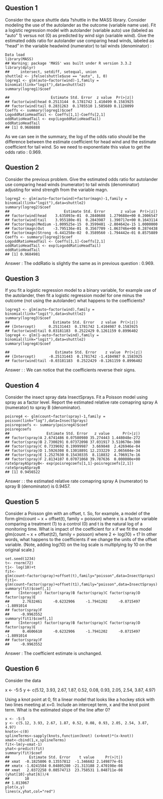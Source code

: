 ## Question 1

Consider the space shuttle data ?shuttle in the MASS library. Consider modeling the use of the autolander as the outcome (variable name use). Fit a logistic regression model with autolander (variable auto) use (labeled as “auto” 1) versus not (0) as predicted by wind sign (variable wind). Give the estimated odds ratio for autolander use comparing head winds, labeled as “head” in the variable headwind (numerator) to tail winds (denominator) :
```{r}
Data load
library(MASS)
## Warning: package 'MASS' was built under R version 3.3.2
library(dplyr)
##     intersect, setdiff, setequal, union
shuttle2 <- ifelse(shuttle$use == "auto", 1, 0)
logreg1 <- glm(auto~factor(wind)-1,family = binomial(link="logit"),data=shuttle2)
summary(logreg1)$coef
```
```{r}
##                   Estimate Std. Error  z value  Pr(>|z|)
## factor(wind)head 0.2513144  0.1781742 1.410499 0.1583925
## factor(wind)tail 0.2831263  0.1785510 1.585689 0.1128099
Coeffs <- summary(logreg1)$coef
LogoddRatioHeadTail <- Coeffs[1,1]-Coeffs[2,1]
oddRatioHeadTail <- exp(LogoddRatioHeadTail)
oddRatioHeadTail
## [1] 0.9686888
```
As we can see in the summary, the log of the odds ratio should be the difference between the estimate coefficient for head wind and the estimate coefficient for tail wind. So we need to exponentiate this value to get the odds ratio : 0.969.

## Question 2

Consider the previous problem. Give the estimated odds ratio for autolander use comparing head winds (numerator) to tail winds (denominator) adjusting for wind strength from the variable magn.

```{r}
logreg2 <- glm(auto~factor(wind)+factor(magn)-1,family = binomial(link="logit"),data=shuttle2)
summary(logreg2)$coef
##                         Estimate Std. Error       z value  Pr(>|z|)
## factor(wind)head    3.635093e-01  0.2840608  1.279688e+00 0.2006547
## factor(wind)tail    3.955180e-01  0.2843987  1.390717e+00 0.1643114
## factor(magn)Medium -1.009525e-15  0.3599481 -2.804642e-15 1.0000000
## factor(magn)Out    -3.795136e-01  0.3567709 -1.063746e+00 0.2874438
## factor(magn)Strong -6.441258e-02  0.3589560 -1.794442e-01 0.8575889
Coeffs <- summary(logreg2)$coef
LogoddRatioHeadTail <- Coeffs[1,1]-Coeffs[2,1]
oddRatioHeadTail <- exp(LogoddRatioHeadTail)
oddRatioHeadTail
## [1] 0.9684981
```
Answer : The oddRatio is slightly the same as in previous question : 0.969.

## Question 3

If you fit a logistic regression model to a binary variable, for example use of the autolander, then fit a logistic regression model for one minus the outcome (not using the autolander) what happens to the coefficients?
```{r}
logreg3 <- glm(auto~factor(wind),family = binomial(link="logit"),data=shuttle2)
summary(logreg3)$coef
##                    Estimate Std. Error   z value  Pr(>|z|)
## (Intercept)      0.25131443  0.1781742 1.4104987 0.1583925
## factor(wind)tail 0.03181183  0.2522429 0.1261159 0.8996402
logreg4 <- glm(1-auto~factor(wind),family = binomial(link="logit"),data=shuttle2)
summary(logreg4)$coef
```
```{r}
##                     Estimate Std. Error    z value  Pr(>|z|)
## (Intercept)      -0.25131443  0.1781742 -1.4104987 0.1583925
## factor(wind)tail -0.03181183  0.2522429 -0.1261159 0.8996402
```
Answer : : We can notice that the coefficients reverse their signs.

## Question 4

Consider the insect spray data InsectSprays. Fit a Poisson model using spray as a factor level. Report the estimated relative rate comapring spray A (numerator) to spray B (denominator).
```{r}
poisreg4 <- glm(count~factor(spray)-1,family = poisson(link="log"),data=InsectSprays)
poisregcoefs <- summary(poisreg4)$coef
poisregcoefs
##                 Estimate Std. Error   z value      Pr(>|z|)
## factor(spray)A 2.6741486 0.07580980 35.274443 1.448048e-272
## factor(spray)B 2.7300291 0.07372098 37.031917 3.510670e-300
## factor(spray)C 0.7339692 0.19999987  3.669848  2.426946e-04
## factor(spray)D 1.5926308 0.13018891 12.233229  2.065604e-34
## factor(spray)E 1.2527630 0.15430335  8.118832  4.706917e-16
## factor(spray)F 2.8134107 0.07071068 39.787636  0.000000e+00
rateSprayASprayB<- exp(poisregcoefs[1,1]-poisregcoefs[2,1])
rateSprayASprayB
## [1] 0.9456522
```
Answer : : the estimated relative rate comapring spray A (numerator) to spray B (denominator) is 0.9457.

## Question 5

Consider a Poisson glm with an offset, t. So, for example, a model of the form glm(count ~ x + offset(t), family = poisson) where x is a factor variable comparing a treatment (1) to a control (0) and t is the natural log of a monitoring time. What is impact of the coefficient for x if we fit the model glm(count ~ x + offset(t2), family = poisson) where 2 <- log(10) + t? In other words, what happens to the coefficients if we change the units of the offset variable. (Note, adding log(10) on the log scale is multiplying by 10 on the original scale.)
```{r}
set.seed(1234)
t<- rnorm(72)
t1<- log(10)+t
fit<- glm(count~factor(spray)+offset(t),family="poisson",data=InsectSprays)
fit1<- glm(count~factor(spray)+offset(t1),family="poisson",data=InsectSprays)
summary(fit)$coef[,1]
##    (Intercept) factor(spray)B factor(spray)C factor(spray)D factor(spray)E 
##      2.7632461     -0.6232906     -1.7941202     -0.8715497     -1.8091014 
## factor(spray)F 
##     -0.9963552
summary(fit1)$coef[,1]
##    (Intercept) factor(spray)B factor(spray)C factor(spray)D factor(spray)E 
##      0.4606610     -0.6232906     -1.7941202     -0.8715497     -1.8091014 
## factor(spray)F 
##     -0.9963552
```
Answer : The coefficient estimate is unchanged.

## Question 6

Consider the data

x <- -5:5 y <- c(5.12, 3.93, 2.67, 1.87, 0.52, 0.08, 0.93, 2.05, 2.54, 3.87, 4.97)

Using a knot point at 0, fit a linear model that looks like a hockey stick with two lines meeting at x=0. Include an intercept term, x and the knot point term. What is the estimated slope of the line after 0?
```{r}
x <- -5:5
y <- c(5.12, 3.93, 2.67, 1.87, 0.52, 0.08, 0.93, 2.05, 2.54, 3.87, 4.97)
knots<-c(0)
splineTerms<-sapply(knots,function(knot) (x>knot)*(x-knot))
xmat<-cbind(1,x,splineTerms)
fit<-lm(y~xmat-1)
yhat<-predict(fit)
summary(fit)$coef
##         Estimate Std. Error    t value     Pr(>|t|)
## xmat  -0.1825806 0.13557812  -1.346682 2.149877e-01
## xmatx -1.0241584 0.04805280 -21.313188 2.470198e-08
## xmat   2.0372258 0.08574713  23.758531 1.048711e-08
(yhat[10]-yhat[6])/4
##       10 
## 1.013067
plot(x,y)
lines(x,yhat,col="red")
```
